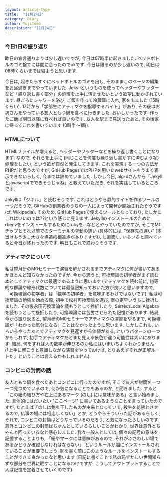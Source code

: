 ```yaml
---
layout: article-type
title:  "11月24日"
category: Diary
author: Yujitomo
description: "11月24日"
---
```


### 今日1日の振り返り
昨日の宣言通りよりは少し遅いですが, 今日は07時半に起きました.
ペットボトルのゴミ捨てには間に合ったのでokです.
今日は寝るのが少し遅いので, 明日は08時くらいまでは寝ようと思います.

今日は, 起きたらすぐにペットボトルのゴミを出し, そのままこのページの編集をお昼過ぎまでやっていました.
Jekyllというものを使ってヘッダーやフッターなど「繰り返し書く部分」の処理を上手に済ませたいという欲望に動かされています.
昼ごろにシャワーを浴び, ご飯を作って冷蔵庫に入れ, 家を出ました (15時くらい).
17時から「学部生にアティマクを指導するバイト」があり, その後はお坊さんをやっている友人ともつ鍋を食べに行きました.
おいしかったです. 作ったご飯は明日以降に食べれば良いのです.
友人を駅まで見送ったあと, その後家に帰ってこれを書いています (0時半〜1時).



### HTMLについて

HTMLファイルが増えると, ヘッダーやフッターなどを繰り返し書くことになります.
なので, それらを上手に (同じことを何度も繰り返し書かずに済むような) 処理をしたい, という欲が自然と発生してきます.
これを実現する一つの方法がPHPだと思うのですが, GitHub PagesではPHPを用いたwebサイトをうまく表示できないらしく, 今までは諦めていました.
しかし今日, alg-dさんから「Jekyllとjavascriptでできそうじゃね」と教えていただき, それを実践しているところです.

Jekyllは「ジキル」と読むそうです.
これはどうやら静的サイトを作るツールの一つだそうで, GitHubの創業者のうちの一人によって開発が開始されたそうです (cf. Wikipedia).
そのため, GitHub Pagesで使えるツールとなっており, たしかにこれはいいのでは??という感じに見えます.
Jekyllのインストールのためにrbenvをインストールするためにrubyを...などとやっていたのですが,
そこでM1チップとそれ以前でのターミナルの挙動の違い (具体的には, "保存先の違い" (本当はもう少し大きな構造的相違点がありますが)), に直面し,
いろいろと調べていると今日が終わったのです.
明日もこれで終わりそうです.



### アティマクについて
私は望月研のM0セミナーで演習を解かされるまでアティマクに何が書いてあるかほとんど知らなかったのですが,
今から思うと, 可換環論の初学者がまず読む本としてアティマクは最適であるように思います
(アティマクを読む前に, 初等的な群論や線形代数については最低限知っておいた方が良いと思いますので,
「可換環論の初学者」は「数学の初学者」を意味するわけではないです).
私は可換環論の勉強を始める際, 初手で松村可換環論を選び, 案の定早いうちに挫折しました.
その後永田可換環論を読もうとして挫折したり, SerreのLocal Algebraを読もうとして挫折したり, 可換環論には苦労させられた記憶があります.
結局, 今から振り返ると, 望月研のM0セミナーでアティマクの演習をやるまで, 可換環論が「わかった気分になる」ことはなかったように思います.
しかしこれも, いろいろやったあとでアティマクを見返すから価値がある, というパターンの一つかもしれず,
初手でアティマクだとまた見える景色が違う可能性は大いにあります.
結局, 何をすれば人の数学が伸びるのか私にはいまいちよくわかりません
(「上手に解こうと意識しながら演習をやっておけば, とりあえずそれが正解ルートだ」ということは言えるかもしれません).





### コンビニの封筒の話
友人ともつ鍋を食べたあとコンビニに行ったのですが,
そこで友人が封筒を一つ一つ見つめているので, 何か気になることでもあるのか, と聞きました.
すると「この紐の結び方や右上にあるマーク (のし) には意味がある」と言い始めました.
具体的にはだいたい
["ここページ"](https://www.niwaka.com/ksm/radio/wedding/gift-money/envelopes/05/)
に書いてあるようなことを言っていたのですが,
たとえば「のしは鮑を干したものが由来となっていて, 殺生を彷彿とさせるので,
仏事の場には相応しくない」とか, どうやらそういった話があるらしく,
それで, コンビニの封筒はどうなっているのだろう, と気になったらしいのです.
意外とコンビニの封筒はちゃんとしているらしいことがわかり, 世界は意外とちゃんと回っているなと感心しました.
我々一般人としては, 個々の記号の意味を記憶することよりも,
「紐やマークには意味があるので, それがふさわしい場であるかどうか確認しなければならない」
というルールが脳にインストールされていることが重要でしょう.
恥を書く前にこのようなルールをインストールすることができて良かったなと思います
(日記に書くことで私の恥ずかしい世間知らずな部分を世界に晒すことになるわけですが, こうしてアウトプットすることで人は記憶を定着させていくのです).
